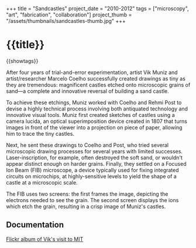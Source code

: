 +++
title = "Sandcastles"
project_date = "2010-2012"
tags = ["microscopy", "art", "fabrication", "collaboration"]
project_thumb = "/assets/thumbnails/sandcastles-thumb.jpg"
+++

# {{title}}

{{showtags}}

After four years of trial-and-error experimentation, artist Vik Muniz and artist/researcher Marcelo Coelho successfully created drawings as tiny as they are tremendous: magnificent castles etched onto microscopic grains of sand—a complete and innovative reversal of building a sand castle.

To achieve these etchings, Muniz worked with Coelho and Rehmi Post to devise a highly technical process involving both antiquated technology and innovative visual tools. Muniz first created sketches of castles using a camera lucida, an optical superimposition device created in 1807 that turns images in front of the viewer into a projection on piece of paper, allowing him to trace the tiny castles.

Next, he sent these drawings to Coelho and Post, who tried several microscopic drawing processes for several years with limited successes. Laser-inscription, for example, often destroyed the soft sand, or wouldn't appear distinct enough on harder grains. Finally, they settled on a Focused Ion Beam (FIB) microscope, a device typically used for fixing integrated circuits on microchips, at highly-sensitive levels to yield the shape of a castle at a microscopic scale.

The FIB uses two screens: the first frames the image, depicting the electrons needed to see the grain. The second screen displays the ions which etch the grain, resulting in a crisp image of Muniz's castles.

## Documentation

[Flickr album of Vik's visit to MIT](https://flic.kr/s/aHsjE4mnZx)
